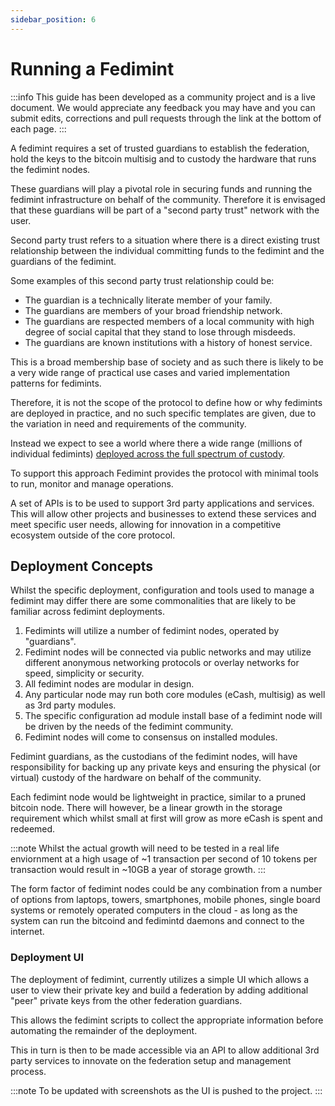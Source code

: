 ```yaml
---
sidebar_position: 6
---
```


# Running a Fedimint

:::info
This guide has been developed as a community project and is a live document. We would appreciate any feedback you may have and you can submit edits, corrections and pull requests through the link at the bottom of each page.
:::

A fedimint requires a set of trusted guardians to establish the federation, hold the keys to the bitcoin multisig and to custody the hardware that runs the fedimint nodes.

These guardians will play a pivotal role in securing funds and running the fedimint infrastructure on behalf of the community. Therefore it is envisaged that these guardians will be part of a "second party trust" network with the user.

Second party trust refers to a situation where there is a direct existing trust relationship between the individual committing funds to the fedimint and the guardians of the fedimint.

Some examples of this second party trust relationship could be:

- The guardian is a technically literate member of your family.
- The guardians are members of your broad friendship network.
- The guardians are respected members of a local community with high degree of social capital that they stand to lose through misdeeds.
- The guardians are known institutions with a history of honest service.

This is a broad membership base of society and as such there is likely to be a very wide range of practical use cases and varied implementation patterns for fedimints.

Therefore, it is not the scope of the protocol to define how or why fedimints are deployed in practice, and no such specific templates are given, due to the variation in need and requirements of the community.

Instead we expect to see a world where there a wide range (millions of individual fedimints) [deployed across the full spectrum of custody](https://fedimint.org/docs/GettingStarted/Who-are-the-fms).

To support this approach Fedimint provides the protocol with minimal tools to run, monitor and manage operations.

A set of APIs is to be used to support 3rd party applications and services. This will allow other projects and businesses to extend these services and meet specific user needs, allowing for innovation in a competitive ecosystem outside of the core protocol.

## Deployment Concepts

Whilst the specific deployment, configuration and tools used to manage a fedimint may differ there are some commonalities that are likely to be familiar across fedimint deployments.

1. Fedimints will utilize a number of fedimint nodes, operated by "guardians".
2. Fedimint nodes will be connected via public networks and may utilize different anonymous networking protocols or overlay networks for speed, simplicity or security.
3. All fedimint nodes are modular in design.
4. Any particular node may run both core modules (eCash, multisig) as well as 3rd party modules.
5. The specific configuration ad module install base of a fedimint node will be driven by the needs of the fedimint community.
6. Fedimint nodes will come to consensus on installed modules.

Fedimint guardians, as the custodians of the fedimint nodes, will have responsibility for backing up any private keys and ensuring the physical (or virtual) custody of the hardware on behalf of the community.

Each fedimint node would be lightweight in practice, similar to a pruned bitcoin node. There will however, be a linear growth in the storage requirement which whilst small at first will grow as more eCash is spent and redeemed.

:::note
Whilst the actual growth will need to be tested in a real life enviornment at a high usage of ~1 transaction per second of 10 tokens per transaction would result in ~10GB a year of storage growth.
:::

The form factor of fedimint nodes could be any combination from a number of options from laptops, towers, smartphones, mobile phones, single board systems or remotely operated computers in the cloud - as long as the system can run the bitcoind and fedimintd daemons and connect to the internet.

### Deployment UI

The deployment of fedimint, currently utilizes a simple UI which allows a user to view their private key and build a federation by adding additional "peer" private keys from the other federation guardians.

This allows the fedimint scripts to collect the appropriate information before automating the remainder of the deployment.

This in turn is then to be made accessible via an API to allow additional 3rd party services to innovate on the federation setup and management process.

:::note
To be updated with screenshots as the UI is pushed to the project.
:::
